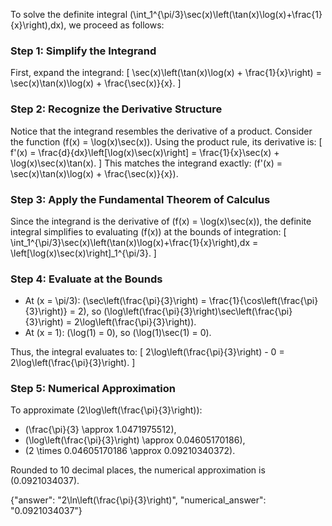 

To solve the definite integral \(\int_1^{\pi/3}\sec(x)\left(\tan(x)\log(x)+\frac{1}{x}\right)\,dx\), we proceed as follows:

### Step 1: Simplify the Integrand
First, expand the integrand:
\[
\sec(x)\left(\tan(x)\log(x) + \frac{1}{x}\right) = \sec(x)\tan(x)\log(x) + \frac{\sec(x)}{x}.
\]

### Step 2: Recognize the Derivative Structure
Notice that the integrand resembles the derivative of a product. Consider the function \(f(x) = \log(x)\sec(x)\). Using the product rule, its derivative is:
\[
f'(x) = \frac{d}{dx}\left[\log(x)\sec(x)\right] = \frac{1}{x}\sec(x) + \log(x)\sec(x)\tan(x).
\]
This matches the integrand exactly: \(f'(x) = \sec(x)\tan(x)\log(x) + \frac{\sec(x)}{x}\).

### Step 3: Apply the Fundamental Theorem of Calculus
Since the integrand is the derivative of \(f(x) = \log(x)\sec(x)\), the definite integral simplifies to evaluating \(f(x)\) at the bounds of integration:
\[
\int_1^{\pi/3}\sec(x)\left(\tan(x)\log(x)+\frac{1}{x}\right)\,dx = \left[\log(x)\sec(x)\right]_1^{\pi/3}.
\]

### Step 4: Evaluate at the Bounds
- At \(x = \pi/3\): \(\sec\left(\frac{\pi}{3}\right) = \frac{1}{\cos\left(\frac{\pi}{3}\right)} = 2\), so \(\log\left(\frac{\pi}{3}\right)\sec\left(\frac{\pi}{3}\right) = 2\log\left(\frac{\pi}{3}\right)\).
- At \(x = 1\): \(\log(1) = 0\), so \(\log(1)\sec(1) = 0\).

Thus, the integral evaluates to:
\[
2\log\left(\frac{\pi}{3}\right) - 0 = 2\log\left(\frac{\pi}{3}\right).
\]

### Step 5: Numerical Approximation
To approximate \(2\log\left(\frac{\pi}{3}\right)\):
- \(\frac{\pi}{3} \approx 1.0471975512\),
- \(\log\left(\frac{\pi}{3}\right) \approx 0.04605170186\),
- \(2 \times 0.04605170186 \approx 0.09210340372\).

Rounded to 10 decimal places, the numerical approximation is \(0.0921034037\).

{"answer": "2\\ln\\left(\\frac{\\pi}{3}\\right)", "numerical_answer": "0.0921034037"}